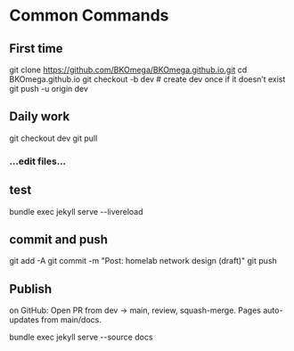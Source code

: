 # Common Commands

## First time

git clone https://github.com/BKOmega/BKOmega.github.io.git
cd BKOmega.github.io
git checkout -b dev        # create dev once if it doesn’t exist
git push -u origin dev

## Daily work

git checkout dev
git pull

### ...edit files...

## test

bundle exec jekyll serve --livereload

## commit and push

git add -A
git commit -m "Post: homelab network design (draft)"
git push

## Publish

on GitHub: Open PR from dev → main, review, squash-merge.
Pages auto-updates from main/docs.


bundle exec jekyll serve --source docs
